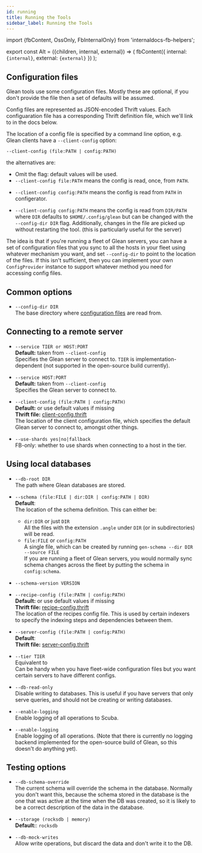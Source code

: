 ```yaml
---
id: running
title: Running the Tools
sidebar_label: Running the Tools
---
```


import {fbContent, OssOnly, FbInternalOnly} from 'internaldocs-fb-helpers';

export const Alt = ({children, internal, external}) => (
  fbContent({
     internal: <code>{internal}</code>,
     external: <code>{external}</code>
  })
);

## Configuration files

Glean tools use some configuration files. Mostly these are optional,
if you don't provide the file then a set of defaults will be assumed.

Config files are represented as JSON-encoded Thrift values. Each
configuaration file has a corresponding Thrift definition file, which
we'll link to in the docs below.

The location of a config file is specified by a command line
option, e.g. Glean clients have a `--client-config` option:

```
--client-config (file:PATH | config:PATH)
```

the alternatives are:

* Omit the flag: default values will be used.
* `--client-config file:PATH` means the config is read, once, from `PATH`.

<FbInternalOnly>

* `--client-config config:PATH` means the config is read from `PATH`
  in configerator.

</FbInternalOnly>

<OssOnly>

* `--client-config config:PATH` means the config is read from `DIR/PATH`
  where `DIR` defaults to `$HOME/.config/glean` but can be changed with the `--config-dir DIR` flag. Additionally, changes in the file are picked up without restarting the tool. (this is particularly useful for the server)

The idea is that if you're running a fleet of Glean servers, you can
have a set of configuration files that you sync to all the hosts in
your fleet using whatever mechanism you want, and set `--config-dir`
to point to the location of the files.  If this isn't sufficient, then
you can implement your own `ConfigProvider` instance to support
whatever method you need for accessing config files.

</OssOnly>

<OssOnly>

## Common options

* `--config-dir DIR`<br />
The base directory where [configuration files](#configuration-files) are read from.

</OssOnly>

## Connecting to a remote server

<FbInternalOnly>

* `--service TIER or HOST:PORT`<br />
**Default:** taken from `--client-config`<br />
Specifies the Glean server to connect to.  `TIER` is
implementation-dependent (not supported in the open-source build
currently).

</FbInternalOnly>

<OssOnly>

* `--service HOST:PORT`<br />
**Default:** taken from `--client-config`<br />
Specifies the Glean server to connect to.

</OssOnly>

* `--client-config (file:PATH | config:PATH)`<br />
**Default:**<Alt internal="config:glean/client/client" external="config:client" /> or use default values if missing<br />
**Thrift file:** [client-config.thrift](https://github.com/facebookincubator/Glean/blob/master/glean/config/client/client_config.thrift)<br />
The location of the client configuration file, which specifies the
default Glean server to connect to, amongst other things.

<FbInternalOnly>

* `--use-shards yes|no|fallback`<br />
FB-only: whether to use shards when connecting to a host in the tier.

</FbInternalOnly>

## Using local databases

* `--db-root DIR`<br />
The path where Glean databases are stored.

* `--schema (file:FILE | dir:DIR | config:PATH | DIR)`<br />
**Default**: <Alt internal="config:glean/schema/all" external="config:schema" /><br />
The location of the schema definition. This can either be:
  * `dir:DIR` or just `DIR`<br />
    All the files with the extension `.angle` under `DIR` (or in
    subdirectories) will be read.
  * `file:FILE` or `config:PATH`<br/>
    A single file, which can be created by running `gen-schema --dir DIR --source FILE`<br />
    If you are running a fleet of Glean servers, you would normally
    sync schema changes across the fleet by putting the schema
    in `config:schema`.

* `--schema-version VERSION`<br />

<FbInternalOnly>

* `--recipe-config (file:PATH | config:PATH)`<br />
**Default:** <Alt internal="config:glean/recipes/recipes" external="config:recipes" /> or use default values if missing<br />
**Thrift file:** [recipe-config.thrift](https://github.com/facebookincubator/Glean/blob/master/glean/config/recipes/recipes.thrift)<br />
The location of the recipes config file. This is used by certain
indexers to specify the indexing steps and dependencies between them.

</FbInternalOnly>

* `--server-config (file:PATH | config:PATH)`<br />
**Default**: <Alt internal="config:glean/server" external="config:server" /><br />
**Thrift file:** [server-config.thrift](https://github.com/facebookincubator/Glean/blob/master/glean/config/server/server_config.thrift)

* `--tier TIER`<br />
Equivalent to <Alt internal="--server-config config:glean/server/TIER" external="--server-config config:server/TIER" /><br />
Can be handy when you have fleet-wide configuration files but you
want certain servers to have different configs.

* `--db-read-only`<br />
Disable writing to databases. This is useful if you have servers that only
serve queries, and should not be creating or writing databases.

<FbInternalOnly>

* `--enable-logging`<br />
Enable logging of all operations to Scuba.

</FbInternalOnly>

<OssOnly>

* `--enable-logging`<br />
Enable logging of all operations. (Note that there is currently no
logging backend implemented for the open-source build of Glean, so
this doesn't do anything yet).

</OssOnly>

## Testing options

* `--db-schema-override`<br />
The current schema will override the schema in the
database. Normally you don't want this, because the schema stored in
the database is the one that was active at the time when the DB was
created, so it is likely to be a correct description of the data in
the database.

* `--storage (rocksdb | memory)`<br />
**Default:**: `rocksdb`<br />

* `--db-mock-writes`<br />
Allow write operations, but discard the data and don't write it to the DB.
